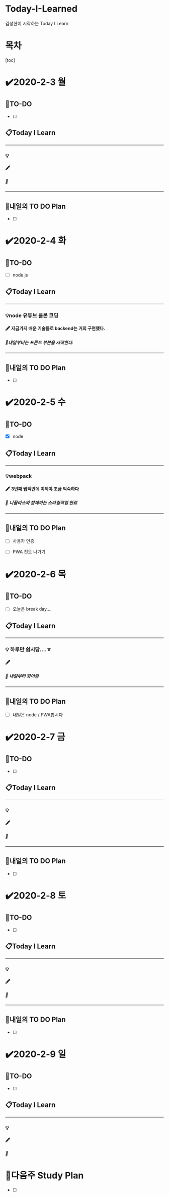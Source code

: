 # Today-I-Learned

김성현이 시작하는 Today I Learn

# 목차

[toc]	

# :heavy_check_mark:2020-2-3 월

## 📝TO-DO

- [ ] 

## 📋Today I Learn

-----------

### 💡

#### :fountain_pen: 

##### :ticket:

----------

## 🔎내일의 TO DO Plan

- [ ] 



# :heavy_check_mark:2020-2-4 화

## 📝TO-DO

- [ ] node.js

## 📋Today I Learn

-----------

### 💡node 유튜브 클론 코딩 

#### :fountain_pen: 지금가지 배운 기술들로 backend는 거의 구현했다.

##### :ticket:내일부터는 프론트 부분을 시작한다.

----------

## 🔎내일의 TO DO Plan

- [ ] 



# :heavy_check_mark:2020-2-5 수

## 📝TO-DO

- [x] node 

## 📋Today I Learn

-----------

### 💡webpack

#### :fountain_pen: 3번째 웹팩인데 이제야 조금 익숙하다

##### :ticket: 니꼴라스와 함께하는 스타일작업 완료

----------

## 🔎내일의 TO DO Plan

- [ ] 사용자 인증 
- [ ] PWA 진도 나가기



# :heavy_check_mark:2020-2-6 목

## 📝TO-DO

- [ ] 오늘은 break day....

## 📋Today I Learn

-----------

### 💡 하루만 쉽시당....ㅎ

#### :fountain_pen: 

##### :ticket: 내일부터 화이팅

----------

## 🔎내일의 TO DO Plan

- [ ] 내일은 node / PWA합시다



# :heavy_check_mark:2020-2-7 금

## 📝TO-DO

- [ ] 

## 📋Today I Learn

-----------

### 💡

#### :fountain_pen: 

##### :ticket:

----------

## 🔎내일의 TO DO Plan

- [ ] 



# :heavy_check_mark:2020-2-8 토

## 📝TO-DO

- [ ] 

## 📋Today I Learn

-----------

### 💡

#### :fountain_pen: 

##### :ticket:

----------

## 🔎내일의 TO DO Plan

- [ ] 

# :heavy_check_mark:2020-2-9 일

## 📝TO-DO

- [ ] 

## 📋Today I Learn

-----------

### 💡

#### :fountain_pen: 

##### :ticket:

## 







# 🌈다음주 Study Plan

- [ ] 